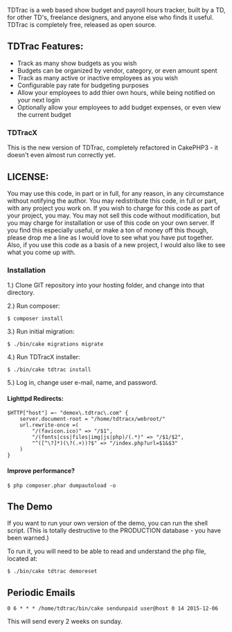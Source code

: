 TDTrac is a web based show budget and payroll hours tracker, built by a TD, for other TD's, 
freelance designers, and anyone else who finds it useful. TDTrac is completely free, released 
as open source.

## TDTrac Features:

 * Track as many show budgets as you wish
 * Budgets can be organized by vendor, category, or even amount spent
 * Track as many active or inactive employees as you wish
 * Configurable pay rate for budgeting purposes
 * Allow your employees to add thier own hours, while being notified on your next login
 * Optionally allow your employees to add budget expenses, or even view the current budget


### TDTracX

This is the new version of TDTrac, completely refactored in CakePHP3 - it doesn't even almost
run correctly yet.

## LICENSE:

You may use this code, in part or in full, for any reason, in any circumstance without notifying
the author.  You may redistribute this code, in full or part, with any project you work on.  If 
you wish to charge for this code as part of your project, you may.  You may not sell this code 
without modification, but you may charge for installation or use of this code on your own server.
If you find this especially useful, or make a ton of money off this though, please drop me a line
as I would love to see what you have put together.  Also, if you use this code as a basis of a new
project, I would also like to see what you come up with.


### Installation

1.) Clone GIT repository into your hosting folder, and change into that directory.

2.) Run composer:

```
$ composer install
```

3.) Run initial migration:

```
$ ./bin/cake migrations migrate
```

4.) Run TDTracX installer:

```
$ ./bin/cake tdtrac install
```

5.) Log in, change user e-mail, name, and password.


#### Lighttpd Redirects:

```
$HTTP["host"] =~ "demox\.tdtrac\.com" {
    server.document-root = "/home/tdtracx/webroot/"
    url.rewrite-once =(
        "/(favicon.ico)" => "/$1",
        "/(fonts|css|files|img|js|php)/(.*)" => "/$1/$2",
        "^([^\?]*)(\?(.+))?$" => "/index.php?url=$1&$3"
    )
}
```

#### Improve performance?

```
$ php composer.phar dumpautoload -o
```

## The Demo

If you want to run your own version of the demo, you can run the shell script. (This is totally destructive to the PRODUCTION database - you have been warned.)

To run it, you will need to be able to read and understand the php file, located at:

```
$ ./bin/cake tdtrac demoreset
```

## Periodic Emails

```
0 6 * * * /home/tdtrac/bin/cake sendunpaid user@host 0 14 2015-12-06 
```

This will send every 2 weeks on sunday.

